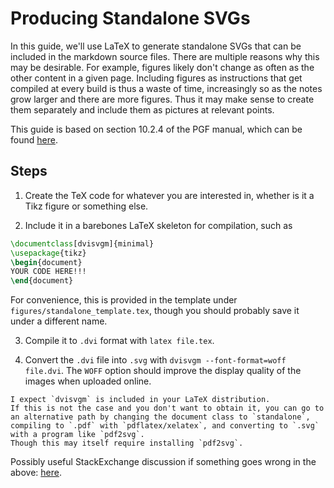 # Producing Standalone SVGs

In this guide, we'll use LaTeX to generate standalone SVGs that can be included in the markdown source files.
There are multiple reasons why this may be desirable.
For example, figures likely don't change as often as the other content in a given page.
Including figures as instructions that get compiled at every build is thus a waste of time, increasingly so as the notes grow larger and there are more figures.
Thus it may make sense to create them separately and include them as pictures at relevant points.

This guide is based on section 10.2.4 of the PGF manual, which can be found [here](https://www.ctan.org/pkg/pgf).

## Steps

1. Create the TeX code for whatever you are interested in, whether is it a Tikz figure or something else.

2. Include it in a barebones LaTeX skeleton for compilation, such as
```latex
\documentclass[dvisvgm]{minimal}
\usepackage{tikz}
\begin{document}
YOUR CODE HERE!!!
\end{document}
```
For convenience, this is provided in the template under `figures/standalone_template.tex`, though you should probably save it under a different name.

3. Compile it to `.dvi` format with `latex file.tex`.

4. Convert the `.dvi` file into `.svg` with `dvisvgm --font-format=woff file.dvi`.
The `WOFF` option should improve the display quality of the images when uploaded online.

```{note}
I expect `dvisvgm` is included in your LaTeX distribution.
If this is not the case and you don't want to obtain it, you can go to an alternative path by changing the document class to `standalone`, compiling to `.pdf` with `pdflatex/xelatex`, and converting to `.svg` with a program like `pdf2svg`.
Though this may itself require installing `pdf2svg`.
```

Possibly useful StackExchange discussion if something goes wrong in the above: [here](https://tex.stackexchange.com/questions/51757/how-can-i-use-tikz-to-make-standalone-svg-graphics).